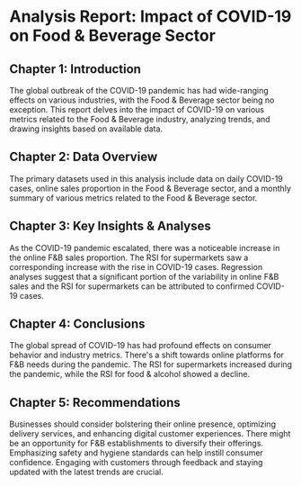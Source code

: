 # Analysis Report: Impact of COVID-19 on Food & Beverage Sector

## Chapter 1: Introduction

The global outbreak of the COVID-19 pandemic has had wide-ranging effects on various industries, with the Food & Beverage sector being no exception. This report delves into the impact of COVID-19 on various metrics related to the Food & Beverage industry, analyzing trends, and drawing insights based on available data.

## Chapter 2: Data Overview

The primary datasets used in this analysis include data on daily COVID-19 cases, online sales proportion in the Food & Beverage sector, and a monthly summary of various metrics related to the Food & Beverage sector.

## Chapter 3: Key Insights & Analyses

As the COVID-19 pandemic escalated, there was a noticeable increase in the online F&B sales proportion. The RSI for supermarkets saw a corresponding increase with the rise in COVID-19 cases. Regression analyses suggest that a significant portion of the variability in online F&B sales and the RSI for supermarkets can be attributed to confirmed COVID-19 cases.

## Chapter 4: Conclusions

The global spread of COVID-19 has had profound effects on consumer behavior and industry metrics. There's a shift towards online platforms for F&B needs during the pandemic. The RSI for supermarkets increased during the pandemic, while the RSI for food & alcohol showed a decline.

## Chapter 5: Recommendations

Businesses should consider bolstering their online presence, optimizing delivery services, and enhancing digital customer experiences. There might be an opportunity for F&B establishments to diversify their offerings. Emphasizing safety and hygiene standards can help instill consumer confidence. Engaging with customers through feedback and staying updated with the latest trends are crucial.

